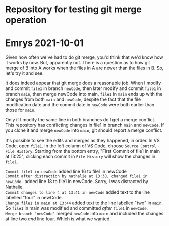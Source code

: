 # Repository for testing git merge operation
# Emrys 2021-10-01

Given how often we've had to do git merge, you'd think that we'd know how it works by now. But, apparently not.
There is a question as to how git merge of B into A works when the files in A are newer than the files in B.
So, let's try it and see.

It does indeed appear that git merge does a reasonable job. When I modify and commit `file1` in branch `newCode`,
then later modify and commit `file1` in branch `main`, then merge newCode into main,
`file1` in `main` ends up with the changes from both `main` and `newCode`, despite the fact that the file
modification date and the commit date in `newCode` were both earlier than those for `main`.

Only if I modify the same line in  both branches do I get a merge conflict.
This repository has conflicting changes in file1 in branch `main` and `newCode`. If you clone it and merge `newCode` into `main`, git should report a merge conflict.

It's possible to see the edits and merges as they happened, in order. In VS Code, open `file1`. In the left column of VS Code, choose `Source Control` - `File History`. Starting from the bottom entry, "First Commit of file1 in main at 13:25", clicking each commit in `File History` will show the changes in `file1`.

`Commit file1 in newCode` added line 16 to file1 in newCode  
`Commit after distraction by nathalie at 13:38, changed file1 in newCode.` added line 18 to file1 in newCode. Sorry, I was distracted by Nathalie.  
`Commit changes to line 4 at 13:41 in newCode` added text to the line labelled "four" in newCode.  
`Change file1 in main at 13:44` added text to the line labelled "two" in `main`. So `file1` in main was modified and committed _after_ `file1` in `newCode`.  
`Merge branch 'newCode'` merged `newCode` into `main` and included the changes at line two _and_ line four. Which is what we wanted.  
